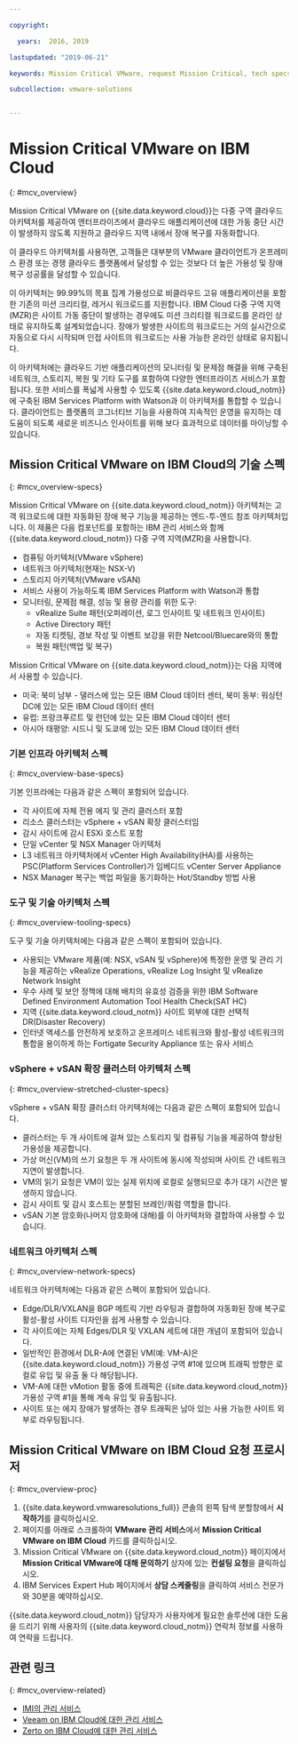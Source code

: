 ```yaml
---

copyright:

  years:  2016, 2019

lastupdated: "2019-06-21"

keywords: Mission Critical VMware, request Mission Critical, tech specs Mission Critical

subcollection: vmware-solutions


---
```


# Mission Critical VMware on IBM Cloud
{: #mcv_overview}

Mission Critical VMware on {{site.data.keyword.cloud}}는 다중 구역 클라우드 아키텍처를 제공하여 엔터프라이즈에서 클라우드 애플리케이션에 대한 가동 중단 시간이 발생하지 않도록 지원하고 클라우드 지역 내에서 장애 복구를 자동화합니다.

이 클라우드 아키텍처를 사용하면, 고객들은 대부분의 VMware 클라이언트가 온프레미스 환경 또는 경쟁 클라우드 플랫폼에서 달성할 수 있는 것보다 더 높은 가용성 및 장애 복구 성공률을 달성할 수 있습니다.

이 아키텍처는 99.99%의 목표 집계 가용성으로 비클라우드 고유 애플리케이션을 포함한 기존의 미션 크리티컬, 레거시 워크로드를 지원합니다. IBM Cloud 다중 구역 지역(MZR)은 사이트 가동 중단이 발생하는 경우에도 미션 크리티컬 워크로드를 온라인 상태로 유지하도록 설계되었습니다. 장애가 발생한 사이트의 워크로드는 거의 실시간으로 자동으로 다시 시작되며 인접 사이트의 워크로드는 사용 가능한 온라인 상태로 유지됩니다.

이 아키텍처에는 클라우드 기반 애플리케이션의 모니터링 및 문제점 해결을 위해 구축된 네트워크, 스토리지, 복원 및 기타 도구를 포함하여 다양한 엔터프라이즈 서비스가 포함됩니다. 또한 서비스를 폭넓게 사용할 수 있도록 {{site.data.keyword.cloud_notm}}에 구축된 IBM Services Platform with Watson과 이 아키텍처를 통합할 수 있습니다. 클라이언트는 플랫폼의 코그너티브 기능을 사용하여 지속적인 운영을 유지하는 데 도움이 되도록 새로운 비즈니스 인사이트를 위해 보다 효과적으로 데이터를 마이닝할 수 있습니다.

## Mission Critical VMware on IBM Cloud의 기술 스펙
{: #mcv_overview-specs}

Mission Critical VMware on {{site.data.keyword.cloud_notm}} 아키텍처는 고객 워크로드에 대한 자동화된 장애 복구 기능을 제공하는 엔드-투-엔드 참조 아키텍처입니다. 이 제품은 다음 컴포넌트를 포함하는 IBM 관리 서비스와 함께 {{site.data.keyword.cloud_notm}} 다중 구역 지역(MZR)을 사용합니다.

* 컴퓨팅 아키텍처(VMware vSphere)
* 네트워크 아키텍처(현재는 NSX-V)
* 스토리지 아키텍처(VMware vSAN)
* 서비스 사용이 가능하도록 IBM Services Platform with Watson과 통합
* 모니터링, 문제점 해결, 성능 및 용량 관리를 위한 도구:
  * vRealize Suite 패턴(오퍼레이션, 로그 인사이트 및 네트워크 인사이트)
  * Active Directory 패턴
  * 자동 티켓팅, 경보 작성 및 이벤트 보강을 위한 Netcool/Bluecare와의 통합
  * 복원 패턴(백업 및 복구)

Mission Critical VMware on {{site.data.keyword.cloud_notm}}는 다음 지역에서 사용할 수 있습니다.
* 미국: 북미 남부 - 댈러스에 있는 모든 IBM Cloud 데이터 센터, 북미 동부: 워싱턴 DC에 있는 모든 IBM Cloud 데이터 센터
* 유럽: 프랑크푸르트 및 런던에 있는 모든 IBM Cloud 데이터 센터
* 아시아 태평양: 시드니 및 도쿄에 있는 모든 IBM Cloud 데이터 센터

### 기본 인프라 아키텍처 스펙
{: #mcv_overview-base-specs}

기본 인프라에는 다음과 같은 스펙이 포함되어 있습니다.
* 각 사이트에 자체 전용 에지 및 관리 클러스터 포함
* 리소스 클러스터는 vSphere + vSAN 확장 클러스터임
* 감시 사이트에 감시 ESXi 호스트 포함
* 단일 vCenter 및 NSX Manager 아키텍처
* L3 네트워크 아키텍처에서 vCenter High Availability(HA)를 사용하는 PSC(Platform Services Controller)가 임베디드 vCenter Server Appliance
* NSX Manager 복구는 백업 파일을 동기화하는 Hot/Standby 방법 사용

### 도구 및 기술 아키텍처 스펙
{: #mcv_overview-tooling-specs}

도구 및 기술 아키텍처에는 다음과 같은 스펙이 포함되어 있습니다.
* 사용되는 VMware 제품(예: NSX, vSAN 및 vSphere)에 특정한 운영 및 관리 기능을 제공하는 vRealize Operations, vRealize Log Insight 및 vRealize Network Insight
* 우수 사례 및 보안 정책에 대해 배치의 유효성 검증을 위한 IBM Software Defined Environment Automation Tool Health Check(SAT HC)
* 지역 {{site.data.keyword.cloud_notm}} 사이트 외부에 대한 선택적 DR(Disaster Recovery)
* 인터넷 액세스를 안전하게 보호하고 온프레미스 네트워크와 활성-활성 네트워크의 통합을 용이하게 하는 Fortigate Security Appliance 또는 유사 서비스

### vSphere + vSAN 확장 클러스터 아키텍처 스펙
{: #mcv_overview-stretched-cluster-specs}

vSphere + vSAN 확장 클러스터 아키텍처에는 다음과 같은 스펙이 포함되어 있습니다.
* 클러스터는 두 개 사이트에 걸쳐 있는 스토리지 및 컴퓨팅 기능을 제공하여 향상된 가용성을 제공합니다.
* 가상 머신(VM)의 쓰기 요청은 두 개 사이트에 동시에 작성되며 사이트 간 네트워크 지연이 발생합니다.
* VM의 읽기 요청은 VM이 있는 실제 위치에 로컬로 실행되므로 추가 대기 시간은 발생하지 않습니다.
* 감시 사이트 및 감시 호스트는 분할된 브레인/쿼럼 역할을 합니다.
* vSAN 기본 암호화(나머지 암호화에 대해)를 이 아키텍처와 결합하여 사용할 수 있습니다.

### 네트워크 아키텍처 스펙
{: #mcv_overview-network-specs}

네트워크 아키텍처에는 다음과 같은 스펙이 포함되어 있습니다.
* Edge/DLR/VXLAN을 BGP 메트릭 기반 라우팅과 결합하여 자동화된 장애 복구로 활성-활성 사이트 디자인을 쉽게 사용할 수 있습니다.
* 각 사이트에는 자체 Edges/DLR 및 VXLAN 세트에 대한 개념이 포함되어 있습니다.
* 일반적인 환경에서 DLR-A에 연결된 VM(예: VM-A)은 {{site.data.keyword.cloud_notm}} 가용성 구역 #1에 있으며 트래픽 방향은 로컬로 유입 및 유출 둘 다 해당됩니다.
* VM-A에 대한 vMotion 활동 중에 트래픽은 {{site.data.keyword.cloud_notm}} 가용성 구역 #1을 통해 계속 유입 및 유출됩니다.
* 사이트 또는 에지 장애가 발생하는 경우 트래픽은 남아 있는 사용 가능한 사이트 외부로 라우팅됩니다.

## Mission Critical VMware on IBM Cloud 요청 프로시저
{: #mcv_overview-proc}

1. {{site.data.keyword.vmwaresolutions_full}} 콘솔의 왼쪽 탐색 분할창에서 **시작하기**를 클릭하십시오.
2. 페이지를 아래로 스크롤하여 **VMware 관리 서비스**에서 **Mission Critical VMware on IBM Cloud** 카드를 클릭하십시오.
3. Mission Critical VMware on {{site.data.keyword.cloud_notm}} 페이지에서 **Mission Critical VMware에 대해 문의하기** 상자에 있는 **컨설팅 요청**을 클릭하십시오.
4. IBM Services Expert Hub 페이지에서 **상담 스케줄링**을 클릭하여 서비스 전문가와 30분을 예약하십시오.

  {{site.data.keyword.cloud_notm}} 담당자가 사용자에게 필요한 솔루션에 대한 도움을 드리기 위해 사용자의 {{site.data.keyword.cloud_notm}} 연락처 정보를 사용하여 연락을 드립니다.

## 관련 링크
{: #mcv_overview-related}

* [IMI의 관리 서비스](/docs/services/vmwaresolutions/services?topic=vmware-solutions-managing_imi)
* [Veeam on IBM Cloud에 대한 관리 서비스](/docs/services/vmwaresolutions/services?topic=vmware-solutions-managing_veeam_services)
* [Zerto on IBM Cloud에 대한 관리 서비스](/docs/services/vmwaresolutions/services?topic=vmware-solutions-managing_zerto_services)

